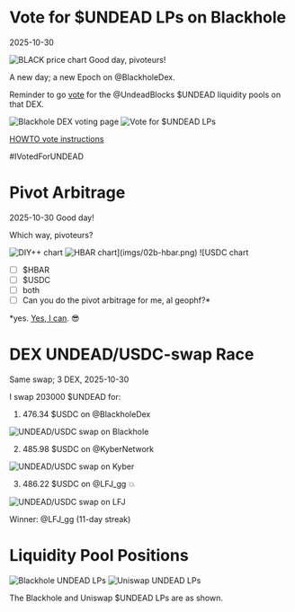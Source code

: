 # Vote for $UNDEAD LPs on Blackhole 

2025-10-30 

![BLACK price chart](imgs/01a-black.png) Good day, pivoteurs! 

A new day; a new Epoch on @BlackholeDex. 

Reminder to go [vote](https://blackhole.xyz/vote) for the @UndeadBlocks $UNDEAD liquidity pools on that DEX. 

![Blackhole DEX voting page](imgs/01b-vote.png) 
![Vote for $UNDEAD LPs](imgs/01c-voted.png) 

[HOWTO vote instructions](https://x.com/pivocateur/status/1945637734682341791) 

#IVotedForUNDEAD 

# Pivot Arbitrage 

2025-10-30 Good day! 

Which way, pivoteurs? 

![DIY++ chart](imgs/02a-diy.png) 
![$HBAR chart](imgs/02b-hbar.png) 
![$USDC chart](imgs/02c-usdc.png) 

- [ ] $HBAR 
- [ ] $USDC 
- [ ] both 
- [ ] Can you do the pivot arbitrage for me, al geophf?* 

*yes. [Yes, I can](https://pivoteur.github.io/diy.html?t1=HBAR&t2=USDC). 😎 



# DEX UNDEAD/USDC-swap Race 

Same swap; 3 DEX, 2025-10-30 

I swap 203000 $UNDEAD for: 

1. 476.34 $USDC on @BlackholeDex 

![UNDEAD/USDC swap on Blackhole](imgs/03a-blackhole.png) 

2. 485.98 $USDC on @KyberNetwork 

![UNDEAD/USDC swap on Kyber](imgs/03b-kyber.png) 

3. 486.22 $USDC on @LFJ_gg 💥 

![UNDEAD/USDC swap on LFJ](imgs/03c-lfj.png) 


Winner: @LFJ_gg (11-day streak) 

# Liquidity Pool Positions 

![Blackhole UNDEAD LPs](imgs/04a-blackhole-lps.png) 
![Uniswap UNDEAD LPs](imgs/04b-uniswap-lps.png) 

The Blackhole and Uniswap $UNDEAD LPs are as shown. 

